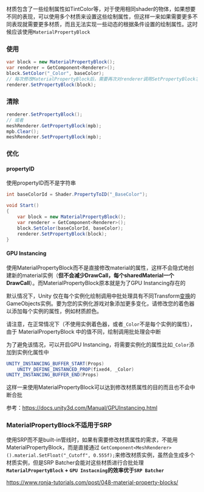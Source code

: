材质包含了一些绘制属性如TintColor等，对于使用相同shader的物体，如果想要不同的表现，可以使用多个材质来设置这些绘制属性，但这样一来如果需要更多不同表现就需要更多材质，而且无法实现一些动态的根据条件设置的绘制属性。这时候应该使用`MaterialPropertyBlock`

### 使用

```csharp
var block = new MaterialPropertyBlock();
var renderer = GetComponent<Renderer>();
block.SetColor("_Color", baseColor);
// 每次修改MaterialPropertyBlock后，需要再次对renderer调用SetPropertyBlock才会生效
renderer.SetPropertyBlock(block);
```

### 清除

```csharp
renderer.SetPropertyBlock();
// 或者
meshRenderer.GetPropertyBlock(mpb);
mpb.Clear();
meshRenderer.SetPropertyBlock(mpb);
```

### 优化

#### propertyID

使用propertyID而不是字符串

```csharp
int baseColorId = Shader.PropertyToID("_BaseColor");

void Start()
{
    var block = new MaterialPropertyBlock();
    var renderer = GetComponent<Renderer>();
    block.SetColor(baseColorId, baseColor);
    renderer.SetPropertyBlock(block);
}
```

#### GPU Instancing

使用MaterialPropertyBlock而不是直接修改material的属性，这样不会隐式地创建新的material实例（**但不会减少DrawCall，每个sharedMaterial一个DrawCall**）。而MaterialPropertyBlock原本就是为了GPU Instancing存在的

默认情况下，Unity 仅在每个实例化绘制调用中批处理具有不同Transform[变换](https://docs.unity3d.com/Manual/class-Transform.html)的 GameObjects实例。要为您的实例化游戏对象添加更多变化，请修改您的着色器以添加每个实例的属性，例如材质颜色。

请注意，在正常情况下（不使用实例着色器，或者`_Color`不是每个实例的属性），由于 MaterialPropertyBlock 中的值不同，绘制调用批处理会中断

为了避免该情况，可以开启GPU Instancing，将需要实例化的属性比如`_Color`添加到实例化属性中

``` glsl
UNITY_INSTANCING_BUFFER_START(Props)
    UNITY_DEFINE_INSTANCED_PROP(fixed4, _Color)
UNITY_INSTANCING_BUFFER_END(Props)
```

这样一来使用MaterialPropertyBlock可以达到修改材质属性的目的而且也不会中断合批

参考：https://docs.unity3d.com/Manual/GPUInstancing.html

### MaterialPropertyBlock不适用于SRP

使用SRP而不是built-in管线时，如果有需要修改材质属性的需求，不能用MaterialPropertyBlock，而是直接通过 `GetComponent<MeshRenderer>().material.SetFloat("_Cutoff", 0.555f);`来修改材质实例，虽然会生成多个材质实例，但是SRP Batcher会能对这些材质进行合批处理
**`MaterialPropertyBlock` + `GPU Instacning`的效率优于`SRP Batcher`**

https://www.ronja-tutorials.com/post/048-material-property-blocks/
